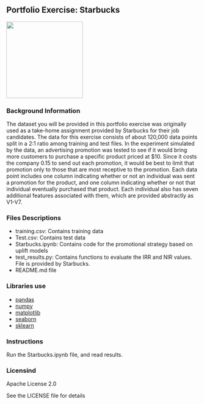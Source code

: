 ## Portfolio Exercise: Starbucks


<img src="https://opj.ca/wp-content/uploads/2018/02/New-Starbucks-Logo-1200x969.jpg" width="200" height="200">


### Background Information
The dataset you will be provided in this portfolio exercise was originally used as a take-home assignment provided by Starbucks for their job candidates. The data for this exercise consists of about 120,000 data points split in a 2:1 ratio among training and test files. In the experiment simulated by the data, an advertising promotion was tested to see if it would bring more customers to purchase a specific product priced at $10. Since it costs the company 0.15 to send out each promotion, it would be best to limit that promotion only to those that are most receptive to the promotion. Each data point includes one column indicating whether or not an individual was sent a promotion for the product, and one column indicating whether or not that individual eventually purchased that product. Each individual also has seven additional features associated with them, which are provided abstractly as V1-V7.

### Files Descriptions
  * training.csv: Contains training data
  * Test.csv: Contains test data
  * Starbucks.ipynb: Contains code for the promotional strategy based on uplift models
  * test_results.py: Contains functions to evaluate the IRR and NIR values. File is provided by Starbucks.
  * README.md file

### Libraries use
  * [pandas](https://github.com/pandas-dev/pandas)
  * [numpy](https://github.com/numpy/numpy)
  * [matplotlib](https://github.com/matplotlib/matplotlib)
  * [seaborn](https://github.com/mwaskom/seaborn)
  * [sklearn](https://github.com/scikit-learn/scikit-learn)

### Instructions
Run the Starbucks.ipynb file, and read results.

### Licensind
Apache License 2.0

See the LICENSE file for details
